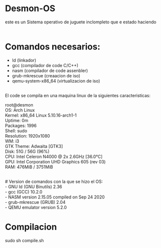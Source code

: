 # Desmon-OS  <br>
este es un Sistema operativo de juguete inclompleto que e estado haciendo <br>
<br>
# Comandos necesarios:  <br>
- ld                    (linkador) <br>
- gcc                   (compilador de code C/C++) <br>
- nasm                  (compilador de code assenbler) <br>
- grub-mkrescue         (creaacion de iso) <br>
- qemu-system-x86_64    (virtualizacion de iso) <br>
<br>
El code se compila en una maquina linux de la siguientes caracteristicas: <br>

root@desmon<br>
OS: Arch Linux <br>
Kernel: x86_64 Linux 5.10.16-arch1-1<br>
Uptime: 0m<br>
Packages: 1996<br>
Shell: sudo<br>
Resolution: 1920x1080<br>
WM: i3<br>
GTK Theme: Adwaita [GTK3]<br>
Disk: 51G / 56G (96%)<br>
CPU: Intel Celeron N4000 @ 2x 2.6GHz [36.0°C]<br>
GPU: Intel Corporation UHD Graphics 605 (rev 03)<br>
RAM: 476MiB / 3751MiB<br>

<br>
# Version de comandos con la que se hizo el OS:<br>
- GNU ld (GNU Binutils) 2.36<br>
- gcc (GCC) 10.2.0<br>
- NASM version 2.15.05 compiled on Sep 24 2020<br>
- grub-mkrescue (GRUB) 2.04<br>
- QEMU emulator version 5.2.0<br>

# Compilacion
sudo sh compile.sh
